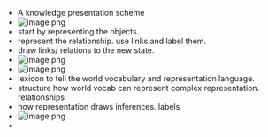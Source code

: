- A knowledge presentation scheme
- ![image.png](../assets/image_1715932526208_0.png)
- start by representing the objects.
- represent the relationship. use links and label them.
- draw links/ relations to the new state.
- ![image.png](../assets/image_1715967982333_0.png)
- ![image.png](../assets/image_1715968485637_0.png)
- lexicon to tell the world vocabulary and representation language.
- structure how world vocab can represent complex representation. relationships
- how representation draws inferences. labels
- ![image.png](../assets/image_1715968921951_0.png)
-